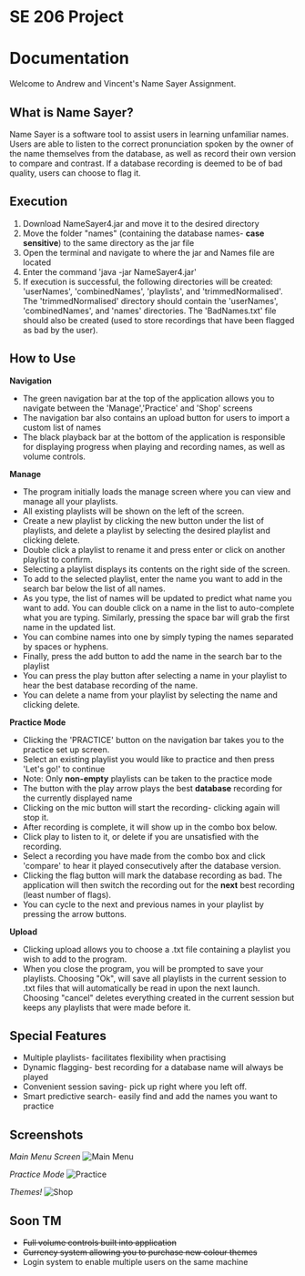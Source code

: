 # SE 206 Project

# Documentation

Welcome to Andrew and Vincent's Name Sayer Assignment.

## What is Name Sayer?

Name Sayer is a software tool to assist users in learning unfamiliar names. Users are able to listen to the correct pronunciation spoken by the owner of the name themselves from the database, as well as record their own version to compare and contrast. If a database recording is deemed to be of bad quality, users can choose to flag it. 

## Execution

1. Download NameSayer4.jar and move it to the desired directory
2. Move the folder "names" (containing the database names- **case sensitive**) to the same directory as the jar file
3. Open the terminal and navigate to where the jar and Names file are located
4. Enter the command 'java -jar NameSayer4.jar'
5. If execution is successful, the following directories will be created: 'userNames', 'combinedNames', 'playlists', and 'trimmedNormalised'. The 'trimmedNormalised' directory should contain the 'userNames', 'combinedNames', and 'names' directories. The 'BadNames.txt' file should also be created (used to store recordings that have been flagged as bad by the user). 

## How to Use
**Navigation**
- The green navigation bar at the top of the application allows you to navigate between the 'Manage','Practice' and 'Shop' screens
- The navigation bar also contains an upload button for users to import a custom list of names
- The black playback bar at the bottom of the application is responsible for displaying progress when playing and recording names, as well as volume controls.

**Manage**

- The program initially loads the manage screen where you can view and manage all your playlists.
- All existing playlists will be shown on the left of the screen.
- Create a new playlist by clicking the new button under the list of playlists, and delete a playlist by selecting the desired playlist and clicking delete.
- Double click a playlist to rename it and press enter or click on another playlist to confirm.
- Selecting a playlist displays its contents on the right side of the screen.
- To add to the selected playlist, enter the name you want to add in the search bar below the list of all names. 
- As you type, the list of names will be updated to predict what name you want to add. You can double click on a name in the list to auto-complete what you are typing. Similarly, pressing the space bar will grab the first name in the updated list.
- You can combine names into one by simply typing the names separated by spaces or hyphens.
- Finally, press the add button to add the name in the search bar to the playlist
- You can press the play button after selecting a name in your playlist to hear the best database recording of the name.
- You can delete a name from your playlist by selecting the name and clicking delete.

**Practice Mode**

- Clicking the 'PRACTICE' button on the navigation bar takes you to the practice set up screen.
- Select an existing playlist you would like to practice and then press 'Let's go!' to continue
- Note: Only **non-empty** playlists can be taken to the practice mode
- The button with the play arrow plays the best **database** recording for the currently displayed name
- Clicking on the mic button will start the recording- clicking again will stop it.
- After recording is complete, it will show up in the combo box below.
- Click play to listen to it, or delete if you are unsatisfied with the recording.
- Select a recording you have made from the combo box and click 'compare' to hear it played consecutively after the database version. 
- Clicking the flag button will mark the database recording as bad. The application will then switch the recording out for the **next** best recording (least number of flags).
- You can cycle to the next and previous names in your playlist by pressing the arrow buttons.

**Upload**

- Clicking upload allows you to choose a .txt file containing a playlist you wish to add to the program. 
- When you close the program, you will be prompted to save your playlists. Choosing "Ok", will save all playlists in the current session to .txt files that will automatically be read in upon the next launch. Choosing "cancel" deletes everything created in the current session but keeps any playlists that were made before it. 

## Special Features

- Multiple playlists- facilitates flexibility when practising
- Dynamic flagging- best recording for a database name will always be played
- Convenient session saving- pick up right where you left off. 
- Smart predictive search- easily find and add the names you want to practice

## Screenshots
*Main Menu Screen*
![Main Menu](https://i.imgur.com/GwKcQVb.png)


*Practice Mode*
![Practice](https://i.imgur.com/uvVi6Kw.png)


*Themes!*
![Shop](https://i.imgur.com/JnOY16e.png)

## Soon TM
- ~~Full volume controls built into application~~
- ~~Currency system allowing you to purchase new colour themes~~
- Login system to enable multiple users on the same machine


